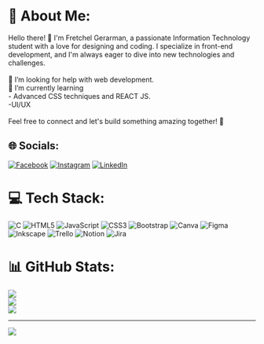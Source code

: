 # 💫 About Me:
Hello there! 👋 I'm Fretchel Gerarman, a passionate Information Technology student with a love for designing and coding. I specialize in front-end development, and I'm always eager to dive into new technologies and challenges.<br><br>🤝 I’m looking for help with web development.<br>🌱 I’m currently learning<br>- Advanced CSS techniques and REACT JS.<br>-UI/UX<br><br>Feel free to connect and let's build something amazing together! 🚀


## 🌐 Socials:
[![Facebook](https://img.shields.io/badge/Facebook-%231877F2.svg?logo=Facebook&logoColor=white)](https://facebook.com/https://web.facebook.com/fretchel.gerarman.9) [![Instagram](https://img.shields.io/badge/Instagram-%23E4405F.svg?logo=Instagram&logoColor=white)](https://instagram.com/https://www.instagram.com/chelo_chell) [![LinkedIn](https://img.shields.io/badge/LinkedIn-%230077B5.svg?logo=linkedin&logoColor=white)](https://linkedin.com/in/https://www.linkedin.com/in/fretchel-gerarman-282b4b270) 

# 💻 Tech Stack:
![C](https://img.shields.io/badge/c-%2300599C.svg?style=flat&logo=c&logoColor=white) ![HTML5](https://img.shields.io/badge/html5-%23E34F26.svg?style=flat&logo=html5&logoColor=white) ![JavaScript](https://img.shields.io/badge/javascript-%23323330.svg?style=flat&logo=javascript&logoColor=%23F7DF1E) ![CSS3](https://img.shields.io/badge/css3-%231572B6.svg?style=flat&logo=css3&logoColor=white) ![Bootstrap](https://img.shields.io/badge/bootstrap-%238511FA.svg?style=flat&logo=bootstrap&logoColor=white) ![Canva](https://img.shields.io/badge/Canva-%2300C4CC.svg?style=flat&logo=Canva&logoColor=white) ![Figma](https://img.shields.io/badge/figma-%23F24E1E.svg?style=flat&logo=figma&logoColor=white) ![Inkscape](https://img.shields.io/badge/Inkscape-e0e0e0?style=flat&logo=inkscape&logoColor=080A13) ![Trello](https://img.shields.io/badge/Trello-%23026AA7.svg?style=flat&logo=Trello&logoColor=white) ![Notion](https://img.shields.io/badge/Notion-%23000000.svg?style=flat&logo=notion&logoColor=white) ![Jira](https://img.shields.io/badge/jira-%230A0FFF.svg?style=flat&logo=jira&logoColor=white)
# 📊 GitHub Stats:
![](https://github-readme-stats.vercel.app/api?username=chwello&theme=darcula&hide_border=false&include_all_commits=true&count_private=true)<br/>
![](https://github-readme-streak-stats.herokuapp.com/?user=chwello&theme=darcula&hide_border=false)<br/>
![](https://github-readme-stats.vercel.app/api/top-langs/?username=chwello&theme=darcula&hide_border=false&include_all_commits=true&count_private=true&layout=compact)



---
[![](https://visitcount.itsvg.in/api?id=chwello&icon=2&color=7)](https://visitcount.itsvg.in)

<!-- Proudly created with GPRM ( https://gprm.itsvg.in ) -->
